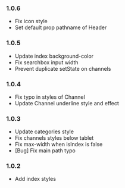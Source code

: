 ### 1.0.6

- Fix icon style
- Set default prop pathname of Header

### 1.0.5

- Update index background-color
- Fix searchbox input width
- Prevent duplicate setState on channels

### 1.0.4

- Fix typo in styles of Channel
- Update Channel underline style and effect

### 1.0.3

- Update categories style
- Fix channels styles below tablet
- Fix max-width when isIndex is false
- [Bug] Fix main path typo

### 1.0.2

- Add index styles
